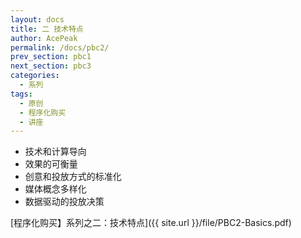 ```yaml
---
layout: docs
title: 二 技术特点
author: AcePeak
permalink: /docs/pbc2/
prev_section: pbc1
next_section: pbc3
categories:
  - 系列
tags:
  - 原创
  - 程序化购买
  - 讲座
---
```


* 技术和计算导向
* 效果的可衡量
* 创意和投放方式的标准化
* 媒体概念多样化
* 数据驱动的投放决策


[程序化购买】系列之二：技术特点]({{ site.url }}/file/PBC2-Basics.pdf)
